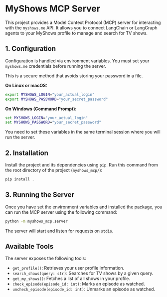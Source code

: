 # MyShows MCP Server

This project provides a Model Context Protocol (MCP) server for interacting with the `myshows.me` API. It allows you to connect LangChain or LangGraph agents to your MyShows profile to manage and search for TV shows.

## 1. Configuration

Configuration is handled via environment variables. You must set your `myshows.me` credentials before running the server.

This is a secure method that avoids storing your password in a file.

**On Linux or macOS:**
```bash
export MYSHOWS_LOGIN="your_actual_login"
export MYSHOWS_PASSWORD="your_secret_password"
```

**On Windows (Command Prompt):**
```cmd
set MYSHOWS_LOGIN="your_actual_login"
set MYSHOWS_PASSWORD="your_secret_password"
```

You need to set these variables in the same terminal session where you will run the server.

## 2. Installation

Install the project and its dependencies using `pip`. Run this command from the root directory of the project (`myshows_mcp/`):

```bash
pip install .
```

## 3. Running the Server

Once you have set the environment variables and installed the package, you can run the MCP server using the following command:

```bash
python -m myshows_mcp.server
```

The server will start and listen for requests on `stdio`.

## Available Tools

The server exposes the following tools:

*   `get_profile()`: Retrieves your user profile information.
*   `search_shows(query: str)`: Searches for TV shows by a given query.
*   `get_my_shows()`: Fetches a list of all shows in your profile.
*   `check_episode(episode_id: int)`: Marks an episode as watched.
*   `uncheck_episode(episode_id: int)`: Unmarks an episode as watched.